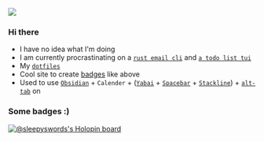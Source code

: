 ![](https://img.shields.io/badge/status-sleepy-ff69b4)

### Hi there
- I have no idea what I'm doing
- I am currently procrastinating on a [`rust email cli`](https://github.com/Fishy-Fishes/too_many_emails) and [`a todo list tui`](https://github.com/SleepySwords/do_todo) 
- My [`dotfiles`](https://github.com/SleepySwords/dotfiles)
- Cool site to create [badges](https://shields.io/category/social) like above
- Used to use [`Obsidian`](https://obsidian.md/) + `Calender` + ([`Yabai`](https://github.com/koekeishiya/yabai/) + [`Spacebar`](https://github.com/cmacrae/spacebar/) + [`Stackline`](https://github.com/AdamWagner/stackline)) + [`alt-tab`](https://alt-tab-macos.netlify.app/) on 

### Some badges :)
[![@sleepyswords's Holopin board](https://holopin.me/sleepyswords)](https://holopin.io/@sleepyswords)

